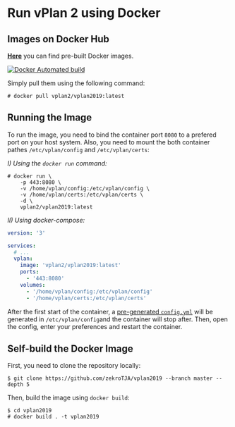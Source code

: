 # Run vPlan 2 using Docker

## Images on Docker Hub

[**Here**](https://cloud.docker.com/u/zekro/repository/docker/zekro/vplan2019) you can find pre-built Docker images.

<a href="https://cloud.docker.com/u/zekro/repository/docker/zekro/vplan2019"><img alt="Docker Automated build" src="https://img.shields.io/docker/automated/zekro/vplan2019.svg?color=cyan&logo=docker&logoColor=cyan&style=for-the-badge"></a>

Simply pull them using the following command:
```
# docker pull vplan2/vplan2019:latest
```

## Running the Image

To run the image, you need to bind the container port `8080` to a prefered port on your host system. Also, you need to mount the both container pathes `/etc/vplan/config` and `/etc/vplan/certs`:

*I) Using the `docker run` command:*
```
# docker run \
    -p 443:8080 \
    -v /home/vplan/config:/etc/vplan/config \
    -v /home/vplan/certs:/etc/vplan/certs \
    -d \
    vplan2/vplan2019:latest
```

*II) Using docker-compose:*
```yml
version: '3'

services:
  # ...
  vplan:
    image: 'vplan2/vplan2019:latest'
    ports:
      - '443:8080'
    volumes:
      - '/home/vplan/config:/etc/vplan/config'
      - '/home/vplan/certs:/etc/vplan/certs'
```

After the first start of the container, a [pre-generated `config.yml`](https://github.com/zekroTJA/vplan2019/blob/master/config/docker.config.yml) will be generated in `/etc/vplan/config`and the container will stop after. Then, open the config, enter your preferences and restart the container.

## Self-build the Docker Image

First, you need to clone the repository locally:
```
$ git clone https://github.com/zekroTJA/vplan2019 --branch master --depth 5
```

Then, build the image using `docker build`:
```
$ cd vplan2019
# docker build . -t vplan2019
```
